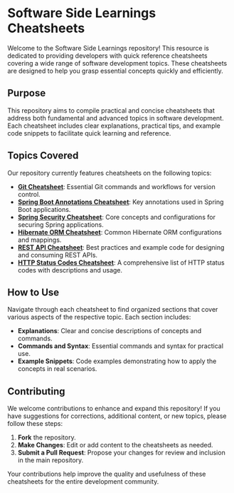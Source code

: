 # Software Side Learnings Cheatsheets

Welcome to the Software Side Learnings repository! This resource is dedicated to providing developers with quick reference cheatsheets covering a wide range of software development topics. These cheatsheets are designed to help you grasp essential concepts quickly and efficiently.

## Purpose

This repository aims to compile practical and concise cheatsheets that address both fundamental and advanced topics in software development. Each cheatsheet includes clear explanations, practical tips, and example code snippets to facilitate quick learning and reference.

## Topics Covered

Our repository currently features cheatsheets on the following topics:

- [**Git Cheatsheet**](/Git.md): Essential Git commands and workflows for version control.
- [**Spring Boot Annotations Cheatsheet**](/SpringBootAnnotations.md): Key annotations used in Spring Boot applications.
- [**Spring Security Cheatsheet**](/SpringSecurity.md): Core concepts and configurations for securing Spring applications.
- [**Hibernate ORM Cheatsheet**](/HibernateORM.md): Common Hibernate ORM configurations and mappings.
- [**REST API Cheatsheet**](/RestAPI.md): Best practices and example code for designing and consuming REST APIs.
- [**HTTP Status Codes Cheatsheet**](/HTTPStatusCodes.md): A comprehensive list of HTTP status codes with descriptions and usage.

## How to Use

Navigate through each cheatsheet to find organized sections that cover various aspects of the respective topic. Each section includes:

- **Explanations**: Clear and concise descriptions of concepts and commands.
- **Commands and Syntax**: Essential commands and syntax for practical use.
- **Example Snippets**: Code examples demonstrating how to apply the concepts in real scenarios.

## Contributing

We welcome contributions to enhance and expand this repository! If you have suggestions for corrections, additional content, or new topics, please follow these steps:

1. **Fork** the repository.
2. **Make Changes**: Edit or add content to the cheatsheets as needed.
3. **Submit a Pull Request**: Propose your changes for review and inclusion in the main repository.

Your contributions help improve the quality and usefulness of these cheatsheets for the entire development community.
